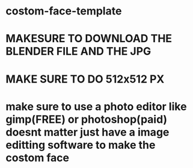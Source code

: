 # costom-face-template


# MAKESURE TO DOWNLOAD THE BLENDER FILE AND THE JPG

# MAKE SURE TO DO 512x512 PX

# make sure to use a photo editor like gimp(FREE) or photoshop(paid) doesnt matter just have a image editting software to make the costom face
